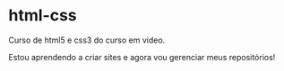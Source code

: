 # html-css
Curso de html5 e css3 do curso em video.

Estou aprendendo a criar sites e agora vou gerenciar meus repositórios!